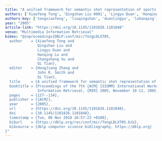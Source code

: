 ```yaml
---
title: "A unified framework for semantic shot representation of sports video"
authors: ['Xiaofeng Tong', 'Qingshan Liu 0001', 'Lingyu Duan', 'Hanqing Lu', 'Changsheng Xu', 'Qi Tian 0002']
authors-key: ['tongxiaofeng', 'liuqingshan', 'duanlingyu', 'luhanqing', 'xuchangsheng', 'tianqi']
year: "2005"
article-link: "https://doi.org/10.1145/1101826.1101848"
venue: "Multimedia Information Retrieval"
bibex: "@inproceedings{DBLP:conf/mir/TongLDLXT05,
  author    = {Xiaofeng Tong and
               Qingshan Liu and
               Lingyu Duan and
               Hanqing Lu and
               Changsheng Xu and
               Qi Tian},
  editor    = {HongJiang Zhang and
               John R. Smith and
               Qi Tian},
  title     = {A unified framework for semantic shot representation of sports video},
  booktitle = {Proceedings of the 7th {ACM} {SIGMM} International Workshop on Multimedia
               Information Retrieval, {MIR} 2005, November 10-11, 2005, Singapore},
  pages     = {127--134},
  publisher = {{ACM}},
  year      = {2005},
  url       = {https://doi.org/10.1145/1101826.1101848},
  doi       = {10.1145/1101826.1101848},
  timestamp = {Tue, 06 Nov 2018 16:57:23 +0100},
  biburl    = {https://dblp.org/rec/conf/mir/TongLDLXT05.bib},
  bibsource = {dblp computer science bibliography, https://dblp.org}
}"
---
```

